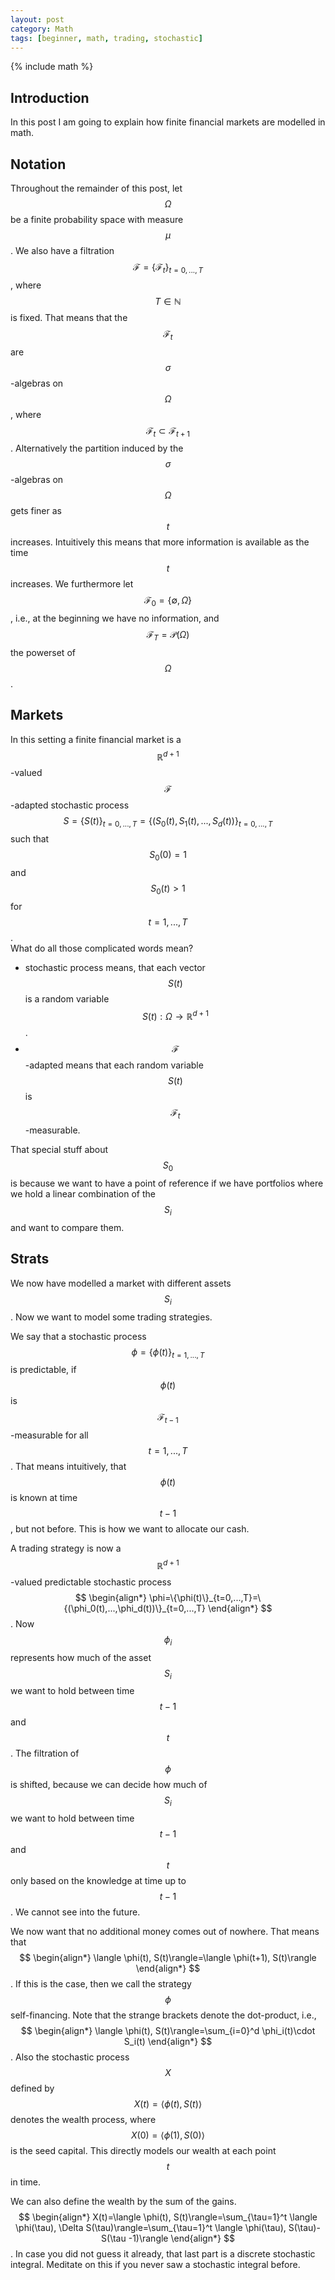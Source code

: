 ```yaml
---
layout: post
category: Math
tags: [beginner, math, trading, stochastic]
---
```

{% include math %}

## Introduction
In this post I am going to explain how finite financial markets are modelled in math.

## Notation
Throughout the remainder of this post, let $$\Omega$$ be a finite probability space with measure $$\mu$$.
We also have a filtration $$\mathcal{F}=\{\mathcal{F}_t\}_{t=0,...,T}$$, where $$T\in\mathbb{N}$$ is fixed.
That means that the $$\mathcal{F}_t$$ are $$\sigma$$-algebras on $$\Omega$$, where $$\mathcal{F}_t\subset \mathcal{F}_{t+1}$$.
Alternatively the partition induced by the $$\sigma$$-algebras on $$\Omega$$ gets finer as $$t$$ increases.
Intuitively this means that more information is available as the time $$t$$ increases.
We furthermore let $$\mathcal{F}_0=\{\emptyset,\Omega\}$$, i.e., at the beginning we have no information, and $$\mathcal{F}_T=\mathcal{P}(\Omega)$$ the powerset of $$\Omega$$.

## Markets
In this setting a finite financial market is a $$\mathbb{R}^{d+1}$$-valued $$\mathcal{F}$$-adapted stochastic process $$S=\{S(t)\}_{t=0,...,T}=\{(S_0(t),S_1(t),...,S_d(t))\}_{t=0,...,T}$$ such that $$S_0(0)=1$$ and $$S_0(t)>1$$ for $$t=1,...,T$$.  
What do all those complicated words mean?

* stochastic process means, that each vector $$S(t)$$ is a random variable $$S(t):\Omega\rightarrow\mathbb{R}^{d+1}$$.
* $$\mathcal{F}$$-adapted means that each random variable $$S(t)$$ is $$\mathcal{F}_t$$-measurable.

That special stuff about $$S_0$$ is because we want to have a point of reference if we have portfolios where we hold a linear combination of the $$S_i$$ and want to compare them.

## Strats
We now have modelled a market with different assets $$S_i$$.
Now we want to model some trading strategies.

We say that a stochastic process $$\phi=\{\phi(t)\}_{t=1,...,T}$$ is predictable, if $$\phi(t)$$ is $$\mathcal{F}_{t-1}$$-measurable for all $$t=1,...,T$$.
That means intuitively, that $$\phi(t)$$ is known at time $$t-1$$, but not before.
This is how we want to allocate our cash.

A trading strategy is now a $$\mathbb{R}^{d+1}$$-valued predictable stochastic process
$$
\begin{align*}
\phi=\{\phi(t)\}_{t=0,...,T}=\{(\phi_0(t),...,\phi_d(t))\}_{t=0,...,T}
\end{align*}
$$.
Now $$\phi_i$$ represents how much of the asset $$S_i$$ we want to hold between time $$t-1$$ and $$t$$.
The filtration of $$\phi$$ is shifted, because we can decide how much of $$S_i$$ we want to hold between time $$t-1$$ and $$t$$ only based on the knowledge at time up to $$t-1$$.
We cannot see into the future.

We now want that no additional money comes out of nowhere.
That means that
$$
\begin{align*}
\langle \phi(t), S(t)\rangle=\langle \phi(t+1), S(t)\rangle
\end{align*}
$$.
If this is the case, then we call the strategy $$\phi$$ self-financing.
Note that the strange brackets denote the dot-product, i.e.,
$$
\begin{align*}
\langle \phi(t), S(t)\rangle=\sum_{i=0}^d \phi_i(t)\cdot S_i(t)
\end{align*}
$$.
Also the stochastic process $$X$$ defined by $$X(t)= \langle \phi(t), S(t)\rangle$$ denotes the wealth process, where $$X(0)=\langle \phi(1),S(0)\rangle$$ is the seed capital.
This directly models our wealth at each point $$t$$ in time.

We can also define the wealth by the sum of the gains.
$$
\begin{align*}
X(t)=\langle \phi(t), S(t)\rangle=\sum_{\tau=1}^t \langle \phi(\tau), \Delta S(\tau)\rangle=\sum_{\tau=1}^t \langle \phi(\tau), S(\tau)-S(\tau -1)\rangle
\end{align*}
$$.
In case you did not guess it already, that last part is a discrete stochastic integral.
Meditate on this if you never saw a stochastic integral before.
